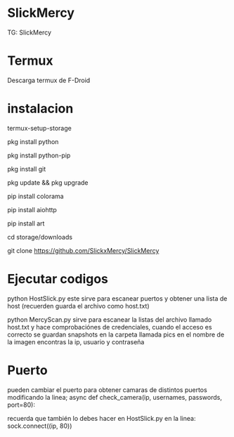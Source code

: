 # SlickMercy
TG: SlickMercy 

# Termux 
Descarga termux de F-Droid

# instalacion 

termux-setup-storage

pkg install python

pkg install python-pip

pkg install git

pkg update && pkg upgrade

pip install colorama

pip install aiohttp

pip install art

cd storage/downloads

git clone https://github.com/SlickxMercy/SlickMercy

# Ejecutar codigos 
python HostSlick.py
este sirve para escanear puertos y obtener una lista de host (recuerden guarda el archivo como host.txt)

python MercyScan.py
sirve para escanear la listas del archivo llamado host.txt y hace comprobaciónes de credenciales, cuando el acceso es correcto se guardan snapshots en la carpeta llamada pics 
en el nombre de la imagen encontras la ip, usuario y contraseña 

# Puerto 
pueden cambiar el puerto para obtener camaras de distintos puertos
modificando la linea;
async def check_camera(ip, usernames, passwords, port=80):

recuerda que también lo debes hacer en HostSlick.py 
en la linea:
sock.connect((ip, 80))
